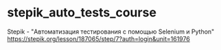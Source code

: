 # stepik_auto_tests_course
Stepik - "Автоматизация тестирования с помощью Selenium и Python"
https://stepik.org/lesson/187065/step/7?auth=login&unit=161976